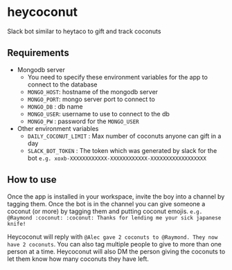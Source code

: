 # heycoconut
Slack bot similar to heytaco to gift and track coconuts

## Requirements
 - Mongodb server
    - You need to specify these environment variables for the app to connect to the database
    - `MONGO_HOST`: hostname of the mongodb server
    - `MONGO_PORT`: mongo server port to connect to 
    - `MONGO_DB`  : db name
    - `MONGO_USER`: username to use to connect to the db
    - `MONGO_PW`  : password for the `MONGO_USER`
 - Other environment variables
    - `DAILY_COCONUT_LIMIT` : Max number of coconuts anyone can gift in a day
    - `SLACK_BOT_TOKEN`     : The token which was generated by slack for the bot `e.g. xoxb-XXXXXXXXXXXX-XXXXXXXXXXXX-XXXXXXXXXXXXXXXXXX`
    
## How to use
Once the app is installed in your workspace, invite the boy into a channel by tagging them. Once the bot is in the channel you can give someone a coconut (or more) by tagging them and putting coconut emojis. `e.g. @Raymond :coconut: :coconut: Thanks for lending me your sick japanese knife!`

Heycoconut will reply with `@Alec gave 2 coconuts to @Raymond. They now have 2 coconuts`. You can also tag multiple people to give to more than one person at a time. Heycoconut will also DM the person giving the coconuts to let them know how many coconuts they have left. 
